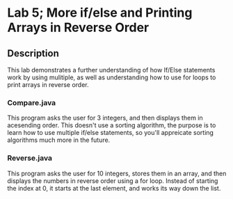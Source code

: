 # Lab 5; More if/else and Printing Arrays in Reverse Order

## Description

This lab demonstrates a further understanding of how If/Else statements work by using mulitiple, as well as understanding how to use for loops to print arrays in reverse order.

### Compare.java

This program asks the user for 3 integers, and then displays them in acesending order. This doesn't use a sorting algorithm, the purpose is to learn how to use multiple if/else statements, so you'll appreicate sorting algorithms much more in the future.

### Reverse.java

This program asks the user for 10 integers, stores them in an array, and then displays the numbers in reverse order using a for loop. Instead of starting the index at 0, it starts at the last element, and works its way down the list. 
